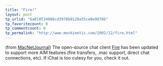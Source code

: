 ```yaml
---
title: "Fire!"
layout: post
tp_urlid: "6a010534988cd3970b0120a55ce0e9970b"
tp_favoritecount: 0
tp_commentcount: 0
tp_permalink: "http://www.monkinetic.com/2002/12/fire.html"
---
```

(from <a href="http://www.whiterabbits.com/MacNetJournal/archives.html#note_328">MacNetJournal</a>) The open-source chat client <a href="http://fire.sourceforge.net/">Fire</a> has been updated to support more AIM features (fire transfers, .mac support, direct chat connections, etc). If iChat is too cutesy for you, check it out.

